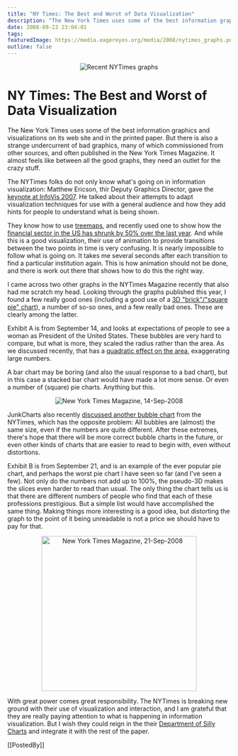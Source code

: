 ```yaml
---
title: "NY Times: The Best and Worst of Data Visualization"
description: "The New York Times uses some of the best information graphics and visualizations on its web site and in the printed paper. But there is also a strange undercurrent of bad graphics, many of which commissioned from other sources, and often published in the New York Times Magazine. It almost feels like between all the good graphs, they need an outlet for the crazy stuff. "
date: 2008-09-23 23:04:01
tags: 
featuredImage: https://media.eagereyes.org/media/2008/nytimes_graphs.png
outline: false
---
```


<p align="center"><img src="https://media.eagereyes.org/media/2008/nytimes_graphs.png" border="0" alt="Recent NYTimes graphs" /></p>

# NY Times: The Best and Worst of Data Visualization

The New York Times uses some of the best information graphics and visualizations on its web site and in the printed paper. But there is also a strange undercurrent of bad graphics, many of which commissioned from other sources, and often published in the New York Times Magazine. It almost feels like between all the good graphs, they need an outlet for the crazy stuff.

The NYTimes folks do not only know what's going on in information visualization: Matthew Ericson, thir Deputy Graphics Director, gave the <a href="http://conferences.computer.org/infovis/InfoVis2007/keynote.html">keynote at InfoVis 2007</a>. He talked about their attempts to adapt visualization techniques for use with a general audience and how they add hints for people to understand what is being shown.

They know how to use <a href="/Techniques/Treemaps.html">treemaps</a>, and recently used one to show how the <a href="http://www.nytimes.com/interactive/2008/09/15/business/20080916-treemap-graphic.html">financial sector in the US has shrunk by 50% over the last year</a>. And while this is a good visualization, their use of animation to provide transitions between the two points in time is very confusing. It is nearly impossible to follow what is going on. It takes me several seconds after each transition to find a particular institution again. This is how animation should not be done, and there is work out there that shows how to do this the right way.

I came across two other graphs in the NYTimes Magazine recently that also had me scratch my head. Looking through the graphs published this year, I found a few really good ones (including a good use of a <a href="/communication/Engaging-readers-with-square-pie-waffle-charts.html">3D "brick"/"square pie" chart</a>), a number of so-so ones, and a few really bad ones. These are clearly among the latter.

Exhibit A is from September 14, and looks at expectations of people to see a woman as President of the United States. These bubbles are very hard to compare, but what is more, they scaled the radius rather than the area. As we discussed recently, that has a <a href="/basics/Linear-vs-Quadratic-Change.html">quadratic effect on the area</a>, exaggerating large numbers.

A bar chart may be boring (and also the usual response to a bad chart), but in this case a stacked bar chart would have made a lot more sense. Or even a number of (square) pie charts. Anything but this.

<p style="text-align: center;"><img src="https://media.eagereyes.org/media/2008/nytimes-mrspresident.jpg" border="0" alt="New York Times Magazine, 14-Sep-2008" /></p>

JunkCharts also recently <a href="http://junkcharts.typepad.com/junk_charts/2008/09/bubbles-of-the-same-size.html">discussed another bubble chart</a> from the NYTimes, which has the opposite problem: All bubbles are (almost) the same size, even if the numbers are quite different. After these extremes, there's hope that there will be more correct bubble charts in the future, or even other kinds of charts that are easier to read to begin with, even without distortions.

Exhibit B is from September 21, and is an example of the ever popular pie chart, and perhaps the worst pie chart I have seen so far (and I've seen a few). Not only do the numbers not add up to 100%, the pseudo-3D makes the slices even harder to read than usual. The only thing the chart tells us is that there are different numbers of people who find that each of these professions prestigious. But a simple list would have accomplished the same thing. Making things more interesting is a good idea, but distorting the graph to the point of it being unreadable is not a price we should have to pay for that.

<p style="text-align: center;"><img src="https://media.eagereyes.org/media/2008/nytimes-callings.jpg" border="0" alt="New York Times Magazine, 21-Sep-2008" width="350" /></p>

With great power comes great responsibility. The NYTimes is breaking new ground with their use of visualization and interaction, and I am grateful that they are really paying attention to what is happening in information visualization. But I wish they could reign in the their <a href="http://en.wikipedia.org/wiki/The_Ministry_of_Silly_Walks">Department of Silly Charts</a> and integrate it with the rest of the paper.

[[PostedBy]]

